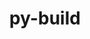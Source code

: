 ---
title: "py-build"
layout: cache
categories: [package, develop-2023-05-18]
meta: {"versions": ["0.10.0"], "compilers": ["gcc@=11.1.0", "gcc@=11.3.0", "gcc@=12.1.0", "gcc@=7.5.0"], "oss": ["ubuntu18.04", "ubuntu20.04", "ubuntu22.04"], "platforms": ["linux"], "targets": ["ppc64le", "x86_64_v3"], "stacks": ["data-vis-sdk", "e4s", "e4s-power", "ml-linux-x86_64-cpu", "ml-linux-x86_64-cuda", "ml-linux-x86_64-rocm", "radiuss", "root", "tutorial"], "num_specs": 9, "num_specs_by_stack": {"root": 9, "radiuss": 1, "e4s-power": 2, "data-vis-sdk": 2, "e4s": 2, "ml-linux-x86_64-rocm": 1, "ml-linux-x86_64-cpu": 1, "ml-linux-x86_64-cuda": 1, "tutorial": 1}}
spec_details: [{"hash": "7mfomslbdlhfpyfuoxjiswkekexqgaku", "compiler": "gcc@=7.5.0", "versions": ["0.10.0"], "os": "ubuntu18.04", "platform": "linux", "target": "x86_64_v3", "variants": ["build_system=python_pip", "~virtualenv"], "stacks": ["root", "radiuss"], "size": "-", "tarball": "https://binaries.spack.io/develop-2023-05-18/build_cache/linux-ubuntu18.04-x86_64_v3/gcc-7.5.0/py-build-0.10.0/linux-ubuntu18.04-x86_64_v3-gcc-7.5.0-py-build-0.10.0-7mfomslbdlhfpyfuoxjiswkekexqgaku.spack"}, {"hash": "yfqfcajs27varvg7gozo6w3pmfnbotkx", "compiler": "gcc@=11.1.0", "versions": ["0.10.0"], "os": "ubuntu20.04", "platform": "linux", "target": "ppc64le", "variants": ["build_system=python_pip", "~virtualenv"], "stacks": ["root", "e4s-power"], "size": "-", "tarball": "https://binaries.spack.io/develop-2023-05-18/build_cache/linux-ubuntu20.04-ppc64le/gcc-11.1.0/py-build-0.10.0/linux-ubuntu20.04-ppc64le-gcc-11.1.0-py-build-0.10.0-yfqfcajs27varvg7gozo6w3pmfnbotkx.spack"}, {"hash": "7wb6frg5blvo5lnz7tto4q7zj43bfnyo", "compiler": "gcc@=11.1.0", "versions": ["0.10.0"], "os": "ubuntu20.04", "platform": "linux", "target": "ppc64le", "variants": ["build_system=python_pip", "~virtualenv"], "stacks": ["root", "e4s-power"], "size": "-", "tarball": "https://binaries.spack.io/develop-2023-05-18/build_cache/linux-ubuntu20.04-ppc64le/gcc-11.1.0/py-build-0.10.0/linux-ubuntu20.04-ppc64le-gcc-11.1.0-py-build-0.10.0-7wb6frg5blvo5lnz7tto4q7zj43bfnyo.spack"}, {"hash": "ozswo7r4go3jao7fjftptjgpxw5hnlpn", "compiler": "gcc@=11.1.0", "versions": ["0.10.0"], "os": "ubuntu20.04", "platform": "linux", "target": "x86_64_v3", "variants": ["build_system=python_pip", "~virtualenv"], "stacks": ["root", "data-vis-sdk"], "size": "-", "tarball": "https://binaries.spack.io/develop-2023-05-18/build_cache/linux-ubuntu20.04-x86_64_v3/gcc-11.1.0/py-build-0.10.0/linux-ubuntu20.04-x86_64_v3-gcc-11.1.0-py-build-0.10.0-ozswo7r4go3jao7fjftptjgpxw5hnlpn.spack"}, {"hash": "rw6nrhoxwb5ze4relnozrpke5axvnkuk", "compiler": "gcc@=11.1.0", "versions": ["0.10.0"], "os": "ubuntu20.04", "platform": "linux", "target": "x86_64_v3", "variants": ["build_system=python_pip", "~virtualenv"], "stacks": ["root", "e4s"], "size": "-", "tarball": "https://binaries.spack.io/develop-2023-05-18/build_cache/linux-ubuntu20.04-x86_64_v3/gcc-11.1.0/py-build-0.10.0/linux-ubuntu20.04-x86_64_v3-gcc-11.1.0-py-build-0.10.0-rw6nrhoxwb5ze4relnozrpke5axvnkuk.spack"}, {"hash": "fvy4fspwjwt4uav5bawxyyd34w4drelp", "compiler": "gcc@=11.1.0", "versions": ["0.10.0"], "os": "ubuntu20.04", "platform": "linux", "target": "x86_64_v3", "variants": ["build_system=python_pip", "~virtualenv"], "stacks": ["root", "e4s"], "size": "-", "tarball": "https://binaries.spack.io/develop-2023-05-18/build_cache/linux-ubuntu20.04-x86_64_v3/gcc-11.1.0/py-build-0.10.0/linux-ubuntu20.04-x86_64_v3-gcc-11.1.0-py-build-0.10.0-fvy4fspwjwt4uav5bawxyyd34w4drelp.spack"}, {"hash": "zsykij6hrgvwmsfmvw4qwrmdpq3zse2p", "compiler": "gcc@=11.1.0", "versions": ["0.10.0"], "os": "ubuntu20.04", "platform": "linux", "target": "x86_64_v3", "variants": ["build_system=python_pip", "~virtualenv"], "stacks": ["root", "data-vis-sdk"], "size": "-", "tarball": "https://binaries.spack.io/develop-2023-05-18/build_cache/linux-ubuntu20.04-x86_64_v3/gcc-11.1.0/py-build-0.10.0/linux-ubuntu20.04-x86_64_v3-gcc-11.1.0-py-build-0.10.0-zsykij6hrgvwmsfmvw4qwrmdpq3zse2p.spack"}, {"hash": "2vdurztuxp55ouzr4nhygtt6xdgs46jn", "compiler": "gcc@=11.3.0", "versions": ["0.10.0"], "os": "ubuntu22.04", "platform": "linux", "target": "x86_64_v3", "variants": ["build_system=python_pip", "~virtualenv"], "stacks": ["ml-linux-x86_64-rocm", "root", "ml-linux-x86_64-cpu", "ml-linux-x86_64-cuda"], "size": "-", "tarball": "https://binaries.spack.io/develop-2023-05-18/build_cache/linux-ubuntu22.04-x86_64_v3/gcc-11.3.0/py-build-0.10.0/linux-ubuntu22.04-x86_64_v3-gcc-11.3.0-py-build-0.10.0-2vdurztuxp55ouzr4nhygtt6xdgs46jn.spack"}, {"hash": "uhboysxe6dzyydixhcvqmbetb4jexelx", "compiler": "gcc@=12.1.0", "versions": ["0.10.0"], "os": "ubuntu22.04", "platform": "linux", "target": "x86_64_v3", "variants": ["build_system=python_pip", "~virtualenv"], "stacks": ["root", "tutorial"], "size": "-", "tarball": "https://binaries.spack.io/develop-2023-05-18/build_cache/linux-ubuntu22.04-x86_64_v3/gcc-12.1.0/py-build-0.10.0/linux-ubuntu22.04-x86_64_v3-gcc-12.1.0-py-build-0.10.0-uhboysxe6dzyydixhcvqmbetb4jexelx.spack"}]
---
